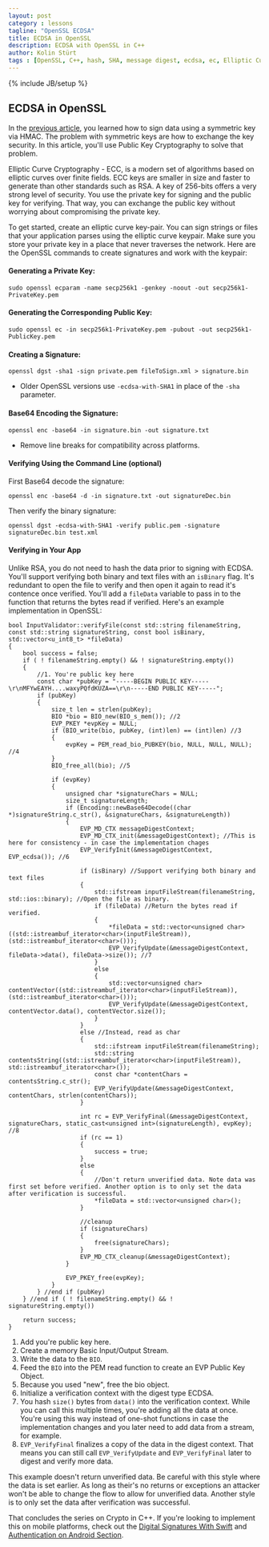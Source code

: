 ```yaml
---
layout: post
category : lessons
tagline: "OpenSSL ECDSA"
title: ECDSA in OpenSSL
description: ECDSA with OpenSSL in C++
author: Kolin Stürt
tags : [OpenSSL, C++, hash, SHA, message digest, ecdsa, ec, Elliptic Curve Cryptography]
---
```

{% include JB/setup %}

## ECDSA in OpenSSL

In the [previous article](https://kolinsturt.github.io/lessons/2013/04/02/hmac_in_openssl), you learned how to sign data using a symmetric key via HMAC. The problem with symmetric keys are how to exchange the key security. In this article, you'll use Public Key Cryptography to solve that problem. 

Elliptic Curve Cryptography - ECC, is a modern set of algorithms based on elliptic curves over finite fields. ECC keys are smaller in size and faster to generate than other standards such as RSA. A key of 256-bits offers a very strong level of security. You use the private key for signing and the public key for verifying. That way, you can exchange the public key without worrying about compromising the private key.

To get started, create an elliptic curve key-pair. You can sign strings or files that your application parses using the elliptic curve keypair. Make sure you store your private key in a place that never traverses the network. Here are the OpenSSL commands to create signatures and work with the keypair:

#### Generating a Private Key:

    sudo openssl ecparam -name secp256k1 -genkey -noout -out secp256k1-PrivateKey.pem

#### Generating the Corresponding Public Key:

    sudo openssl ec -in secp256k1-PrivateKey.pem -pubout -out secp256k1-PublicKey.pem

#### Creating a Signature:

    openssl dgst -sha1 -sign private.pem fileToSign.xml > signature.bin

* Older OpenSSL versions use `-ecdsa-with-SHA1` in place of the `-sha` parameter.

#### Base64 Encoding the Signature:

    openssl enc -base64 -in signature.bin -out signature.txt

* Remove line breaks for compatibility across platforms.

#### Verifying Using the Command Line (optional)

First Base64 decode the signature:

    openssl enc -base64 -d -in signature.txt -out signatureDec.bin

Then verify the binary signature:

    openssl dgst -ecdsa-with-SHA1 -verify public.pem -signature signatureDec.bin test.xml
  
#### Verifying in Your App

Unlike RSA, you do not need to hash the data prior to signing with ECDSA. You'll support verifying both binary and text files with an `isBinary` flag. It's redundant to open the file to verify and then open it again to read it's contence once verified. You'll add a `fileData` variable to pass in to the function that returns the bytes read if verified. Here's an example implementation in OpenSSL:

    bool InputValidator::verifyFile(const std::string filenameString, const std::string signatureString, const bool isBinary, std::vector<u_int8_t> *fileData)
    {
        bool success = false;
        if ( ! filenameString.empty() && ! signatureString.empty())
        {
            //1. You're public key here
            const char *pubKey = "-----BEGIN PUBLIC KEY-----\r\nMFYwEAYH....waxyPQfdKUZA==\r\n-----END PUBLIC KEY-----";
            if (pubKey)
            {
                size_t len = strlen(pubKey);
                BIO *bio = BIO_new(BIO_s_mem()); //2
                EVP_PKEY *evpKey = NULL;
                if (BIO_write(bio, pubKey, (int)len) == (int)len) //3
                {
                    evpKey = PEM_read_bio_PUBKEY(bio, NULL, NULL, NULL); //4
                }
                BIO_free_all(bio); //5
                
                if (evpKey)
                {
                    unsigned char *signatureChars = NULL;
                    size_t signatureLength;
                    if (Encoding::newBase64Decode((char *)signatureString.c_str(), &signatureChars, &signatureLength))
                    {
                        EVP_MD_CTX messageDigestContext;
                        EVP_MD_CTX_init(&messageDigestContext); //This is here for consistency - in case the implementation chages
                        EVP_VerifyInit(&messageDigestContext, EVP_ecdsa()); //6
                        
                        if (isBinary) //Support verifying both binary and text files
                        {
                            std::ifstream inputFileStream(filenameString, std::ios::binary); //Open the file as binary.
                            if (fileData) //Return the bytes read if verified.
                            {
                                *fileData = std::vector<unsigned char>((std::istreambuf_iterator<char>(inputFileStream)),(std::istreambuf_iterator<char>()));
                                EVP_VerifyUpdate(&messageDigestContext, fileData->data(), fileData->size()); //7
                            }
                            else
                            {
                                std::vector<unsigned char> contentVector((std::istreambuf_iterator<char>(inputFileStream)),(std::istreambuf_iterator<char>()));
                                EVP_VerifyUpdate(&messageDigestContext, contentVector.data(), contentVector.size());
                            }
                        }
                        else //Instead, read as char
                        {
                            std::ifstream inputFileStream(filenameString);
                            std::string contentsString((std::istreambuf_iterator<char>(inputFileStream)), std::istreambuf_iterator<char>());
                            const char *contentChars = contentsString.c_str();
                            EVP_VerifyUpdate(&messageDigestContext, contentChars, strlen(contentChars));
                        }
                        
                        int rc = EVP_VerifyFinal(&messageDigestContext, signatureChars, static_cast<unsigned int>(signatureLength), evpKey); //8
                        if (rc == 1)
                        {
                            success = true;
                        }
                        else
                        {
                            //Don't return unverified data. Note data was first set before verified. Another option is to only set the data after verification is successful.
                            *fileData = std::vector<unsigned char>();
                        }
                        
                        //cleanup
                        if (signatureChars)
                        {
                            free(signatureChars);
                        }
                        EVP_MD_CTX_cleanup(&messageDigestContext);
                    }
                    
                    EVP_PKEY_free(evpKey);
                }
            } //end if (pubKey)
        } //end if ( ! filenameString.empty() && ! signatureString.empty())
        
        return success;
    }
    
1. Add you're public key here.
2. Create a memory Basic Input/Output Stream.
3. Write the data to the `BIO`.
4. Feed the `BIO` into the PEM read function to create an EVP Public Key Object.
5. Because you used "new", free the bio object.
6. Initialize a verification context with the digest type ECDSA.
7. You hash `size()` bytes from `data()` into the verification context. While you can call this multiple times, you're adding all the data at once. You're using this way instead of one-shot functions in case the implementation changes and you later need to add data from a stream, for example.
8. `EVP_VerifyFinal` finalizes a copy of the data in the digest context. That means you can still call `EVP_VerifyUpdate` and `EVP_VerifyFinal` later to digest and verify more data.
 
This example doesn't return unverified data. Be careful with this style where the data is set earlier. As long as their's no returns or exceptions an attacker won't be able to change the flow to allow for unverified data. Another style is to only set the data after verification was successful.
    
That concludes the series on Crypto in C++. If you're looking to implement this on mobile platforms, check out the [Digital Signatures With Swift](http://code.tutsplus.com/tutorials/creating-digital-signatures-with-swift--cms-29287?_ga=2.107394370.151438550.1591542137-2011297255.1591542137) and [Authentication on Android Section](https://www.raywenderlich.com/10056112-securing-network-data-tutorial-for-android#toc-anchor-010).
